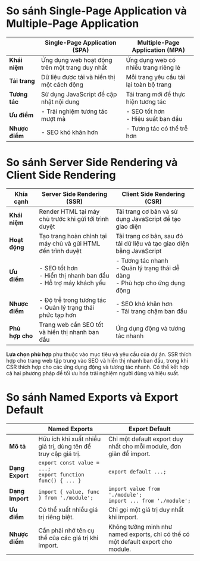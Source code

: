 # So sánh Single-Page Application và Multiple-Page Application
|                | Single-Page Application (SPA)                  | Multiple-Page Application (MPA)         |
| -------------- | ---------------------------------------------- | --------------------------------------- |
| **Khái niệm**  | Ứng dụng web hoạt động trên một trang duy nhất | Ứng dụng web có nhiều trang riêng lẻ    |
| **Tải trang**  | Dữ liệu được tải và hiển thị một cách động     | Mỗi trang yêu cầu tải lại toàn bộ trang |
| **Tương tác**  | Sử dụng JavaScript để cập nhật nội dung        | Tải trang mới để thực hiện tương tác    |
| **Ưu điểm**    | - Trải nghiệm tương tác mượt mà                | - SEO tốt hơn <br> - Hiệu suất ban đầu  |
| **Nhược điểm** | - SEO khó khăn hơn                             | - Tương tác có thể trễ hơn              |                        |

# So sánh Server Side Rendering và Client Side Rendering

| Khía cạnh       | Server Side Rendering (SSR)                                             | Client Side Rendering (CSR)                                                          |
| --------------- | ----------------------------------------------------------------------- | ------------------------------------------------------------------------------------ |
| **Khái niệm**   | Render HTML tại máy chủ trước khi gửi tới trình duyệt                   | Tải trang cơ bản và sử dụng JavaScript để tạo giao diện                              |
| **Hoạt động**   | Tạo trang hoàn chỉnh tại máy chủ và gửi HTML đến trình duyệt            | Tải trang cơ bản, sau đó tải dữ liệu và tạo giao diện bằng JavaScript                |
| **Ưu điểm**     | - SEO tốt hơn <br> - Hiển thị nhanh ban đầu <br> - Hỗ trợ máy khách yếu | - Tương tác nhanh <br> - Quản lý trạng thái dễ dàng <br> - Phù hợp cho ứng dụng động |
| **Nhược điểm**  | - Độ trễ trong tương tác <br> - Quản lý trạng thái phức tạp hơn         | - SEO khó khăn hơn <br> - Tải trang chậm ban đầu                                     |
| **Phù hợp cho** | Trang web cần SEO tốt và hiển thị nhanh ban đầu                         | Ứng dụng động và tương tác nhanh                                                     |

**Lựa chọn phù hợp** phụ thuộc vào mục tiêu và yêu cầu của dự án. SSR thích hợp cho trang web tập trung vào SEO và hiển thị nhanh ban đầu, trong khi CSR thích hợp cho các ứng dụng động và tương tác nhanh. Có thể kết hợp cả hai phương pháp để tối ưu hóa trải nghiệm người dùng và hiệu suất.


# So sánh Named Exports và Export Default​
|                 | Named Exports                                                   | Export Default                                                                   |
| --------------- | --------------------------------------------------------------- | -------------------------------------------------------------------------------- |
| **Mô tả**       | Hữu ích khi xuất nhiều giá trị, dùng tên để truy cập giá trị.   | Chỉ một default export duy nhất cho mỗi module, đơn giản để import.              |
| **Dạng Export** | `export const value = ...;`<br>`export function func() { ... }` | `export default ...;`                                                            |
| **Dạng Import** | `import { value, func } from './module';`                       | `import value from './module';`<br>`import ... from './module';`                 |
| **Ưu điểm**     | Có thể xuất nhiều giá trị riêng biệt.                           | Chỉ gọi một giá trị duy nhất khi import.                                         |
| **Nhược điểm**  | Cần phải nhớ tên cụ thể của các giá trị khi import.             | Không tường minh như named exports, chỉ có thể có một default export cho module. |